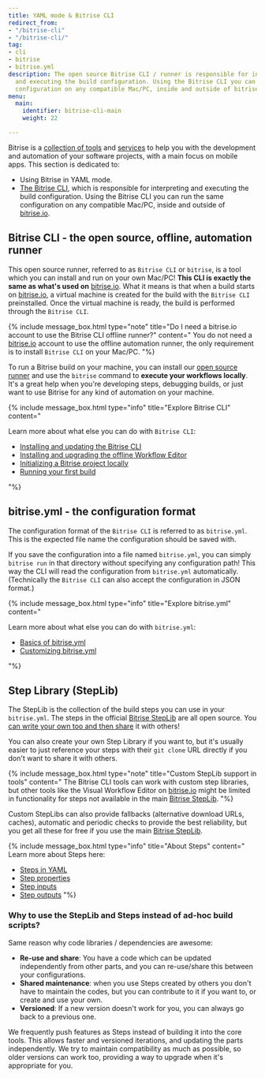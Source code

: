 ```yaml
---
title: YAML mode & Bitrise CLI
redirect_from:
- "/bitrise-cli"
- "/bitrise-cli/"
tag:
- cli
- bitrise
- bitrise.yml
description: The open source Bitrise CLI / runner is responsible for interpreting
  and executing the build configuration. Using the Bitrise CLI you can run the same
  configuration on any compatible Mac/PC, inside and outside of bitrise.io.
menu:
  main:
    identifier: bitrise-cli-main
    weight: 22

---
```

Bitrise is a [collection of tools](https://devcenter.bitrise.io/tools/bitrise-tools/) and [services](https://www.bitrise.io) to help you with the development and automation of your software projects, with a main focus on mobile apps. This section is dedicated to:

- Using Bitrise in YAML mode.
- [The Bitrise CLI](https://github.com/bitrise-io/bitrise), which is responsible for interpreting and executing the build configuration. Using the Bitrise CLI you can run the same configuration on any compatible Mac/PC, inside and outside of [bitrise.io](https://www.bitrise.io).

## Bitrise CLI - the open source, offline, automation runner

This open source runner, referred to as `Bitrise CLI` or `bitrise`, is a tool which you can install and run on your own Mac/PC! **This CLI is exactly the same as what's used on** [bitrise.io](https://www.bitrise.io). What it means is that when a build starts on [bitrise.io](https://www.bitrise.io), a virtual machine is created for the build with the `Bitrise CLI` preinstalled. Once the virtual machine is ready, the build is performed through the `Bitrise CLI`.

{% include message_box.html type="note" title="Do I need a bitrise.io account to use the Bitrise CLI offline runner?" content=" You do not need a [bitrise.io](https://www.bitrise.io) account to use the offline automation runner, the only requirement is to install `Bitrise CLI` on your Mac/PC.  "%}

To run a Bitrise build on your machine, you can install our [open source runner](https://www.bitrise.io/cli) and use the `bitrise` command to **execute your workflows locally**. It's a great help when you're developing steps, debugging builds, or just want to use Bitrise for any kind of automation on your machine.

{% include message_box.html type="info" title="Explore Bitrise CLI" content="

Learn more about what else you can do with `Bitrise CLI`:

* [Installing and updating the Bitrise CLI](/bitrise-cli/installation/)
* [Installing and upgrading the offline Workflow Editor](/bitrise-cli/offline-workflow-editor/)
* [Initializing a Bitrise project locally](/bitrise-cli/initializing-a-bitrise-project-locally/)
* [Running your first build](/bitrise-cli/run-your-first-build/)

"%}

## bitrise.yml - the configuration format

The configuration format of the `Bitrise CLI` is referred to as `bitrise.yml`. This is the expected file name the configuration should be saved with.

If you save the configuration into a file named `bitrise.yml`, you can simply `bitrise run` in that directory without specifying any configuration path! This way the CLI will read the configuration from `bitrise.yml` automatically.  (Technically the `Bitrise CLI` can also accept the configuration in JSON format.)

{% include message_box.html type="info" title="Explore bitrise.yml" content="

Learn more about what else you can do with `bitrise.yml`:

* [Basics of bitrise.yml](/bitrise-cli/basics-of-bitrise-yml/)
* [Customizing bitrise.yml](/bitrise-cli/customizing-bitrise-yml/)

"%}

## Step Library (StepLib)

The StepLib is the collection of the build steps you can use in your `bitrise.yml`. The steps in the official [Bitrise StepLib](https://github.com/bitrise-io/bitrise-steplib) are all open source. You [can write your own too and then share](/bitrise-cli/create-your-own-step/) it with others!

You can also create your own Step Library if you want to, but it's usually easier to just reference your steps with their `git clone` URL directly if you don't want to share it with others.

{% include message_box.html type="note" title="Custom StepLib support in tools" content=" The Bitrise CLI tools can work with custom step libraries, but other tools like the Visual Workflow Editor on [bitrise.io](https://www.bitrise.io) might be limited in functionality for steps not available in the main [Bitrise StepLib](https://github.com/bitrise-io/bitrise-steplib). "%}

Custom StepLibs can also provide fallbacks (alternative download URLs, caches), automatic and periodic checks to provide the best reliability, but you get all these for free if you use the main [Bitrise StepLib](https://github.com/bitrise-io/bitrise-steplib).

{% include message_box.html type="info" title="About Steps" content=" Learn more about Steps here:

* [Steps in YAML](/bitrise-cli/steps/)
* [Step properties](/bitrise-cli/step-properties/)
* [Step inputs](/bitrise-cli/step-inputs/)
* [Step outputs](/bitrise-cli/step-outputs/) "%}

### Why to use the StepLib and Steps instead of ad-hoc build scripts?

Same reason why code libraries / dependencies are awesome:

* **Re-use and share**: You have a code which can be updated independently from other parts, and you can re-use/share this between your configurations.
* **Shared maintenance**: when you use Steps created by others you don't have to maintain the codes, but you can contribute to it if you want to, or create and use your own.
* **Versioned**: If a new version doesn't work for you, you can always go back to a previous one.

We frequently push features as Steps instead of building it into the core tools. This allows faster and versioned iterations, and updating the parts independently. We try to maintain compatibility as much as possible, so older versions can work too, providing a way to upgrade when it's appropriate for you.
